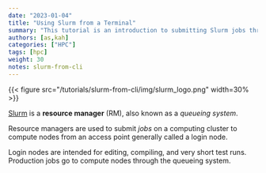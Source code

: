 ```yaml
---
date: "2023-01-04"
title: "Using Slurm from a Terminal"
summary: "This tutorial is an introduction to submitting Slurm jobs through a terminal interface."
authors: [as,kah]
categories: ["HPC"]
tags: [hpc]
weight: 30
notes: slurm-from-cli
---
```


{{< figure src="/tutorials/slurm-from-cli/img/slurm_logo.png" width=30% >}}

[Slurm](https://slurm.schedmd.com/) is a  __resource manager__ (RM), also known as a  _queueing system_.

Resource managers are used to submit _jobs_ on a computing cluster to compute nodes from an access point generally called a  login node.

Login nodes are intended for editing, compiling, and very short test runs.  Production jobs go to compute nodes through the queueing system.
